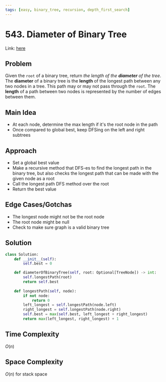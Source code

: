 ```yaml
---
tags: [easy, binary_tree, recursion, depth_first_search]
---
```

# 543. Diameter of Binary Tree
Link: [here](https://leetcode.com/problems/diameter-of-binary-tree/description/)
## Problem
Given the `root` of a binary tree, return _the length of the **diameter** of the tree_.
The **diameter** of a binary tree is the **length** of the longest path between any two nodes in a tree. This path may or may not pass through the `root`.
The **length** of a path between two nodes is represented by the number of edges between them.
## Main Idea
- At each node, determine the max length if it's the root node in the path
- Once compared to global best, keep DFSing on the left and right subtrees
## Approach
- Set a global best value 
- Make a recursive method that DFS-es to find the longest path in the binary tree, but also checks the longest path that can be made with the given node as a root
- Call the longest path DFS method over the root
- Return the best value
## Edge Cases/Gotchas 
- The longest node might not be the root node
- The root node might be null
- Check to make sure graph is a valid binary tree
## Solution
```python 
class Solution:
    def __init__(self):
        self.best = 0

    def diameterOfBinaryTree(self, root: Optional[TreeNode]) -> int:
        self.longestPath(root)
        return self.best
        
    def longestPath(self, node):
        if not node:
            return 0
        left_longest = self.longestPath(node.left)
        right_longest = self.longestPath(node.right)
        self.best = max(self.best, left_longest + right_longest)
        return max(left_longest, right_longest) + 1
```
## Time Complexity
$O(n)$
## Space Complexity
$O(n)$ for stack space
